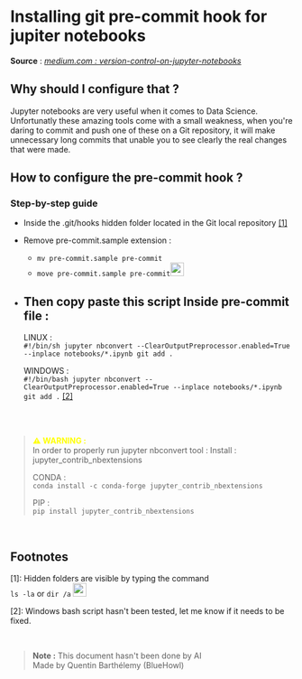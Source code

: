 # Installing git pre-commit hook for jupiter notebooks

**Source** :  [*medium.com : version-control-on-jupyter-notebooks*](https://medium.com/somosfit/version-control-on-jupyter-notebooks-6b67a0cf12a3)


## Why should I configure that ?

Jupyter notebooks are very useful when it comes to Data Science. Unfortunatly these amazing tools come with a small weakness, when you're daring to commit and push one of these on a Git repository, it will make unnecessary long commits that unable you to see clearly the real changes that were made.

## How to configure the pre-commit hook ?
### Step-by-step guide

- Inside the .git/hooks hidden folder located in the Git local repository [[1]](#footnotes)

- Remove pre-commit.sample extension : 
    - ```mv pre-commit.sample pre-commit```
    - ```move pre-commit.sample pre-commit```<img src="https://static.vecteezy.com/system/resources/thumbnails/020/975/574/small/window-10-logo-window-10-icon-transparent-free-png.png" width="24" height="24"> 

- Then copy paste this script Inside pre-commit file :
    - 
    LINUX : \
        ```#!/bin/sh
        jupyter nbconvert --ClearOutputPreprocessor.enabled=True --inplace notebooks/*.ipynb
        git add .```


    WINDOWS : \
        ```#!/bin/bash
        jupyter nbconvert --ClearOutputPreprocessor.enabled=True --inplace notebooks/*.ipynb
        git add .``` [[2]](#footnotes)


<br>
<br>

> **<span style="color:yellow">⚠ WARNING :</span>** \
> In order to properly run jupyter nbconvert tool :
> Install : jupyter_contrib_nbextensions
>
> CONDA : \
> ```conda install -c conda-forge jupyter_contrib_nbextensions```
>
> PIP : \
> ```pip install jupyter_contrib_nbextensions```

<br>

## Footnotes 
    
[1]: Hidden folders are visible by typing the command \
```ls -la``` or ```dir /a```
<img src="https://static.vecteezy.com/system/resources/thumbnails/020/975/574/small/window-10-logo-window-10-icon-transparent-free-png.png" width="24" height="24">

[2]: Windows bash script hasn't been tested, let me know if it needs to be fixed.

<br>

> **Note :**
> This document hasn't been done by AI \
> Made by Quentin Barthélemy (BlueHowl)

